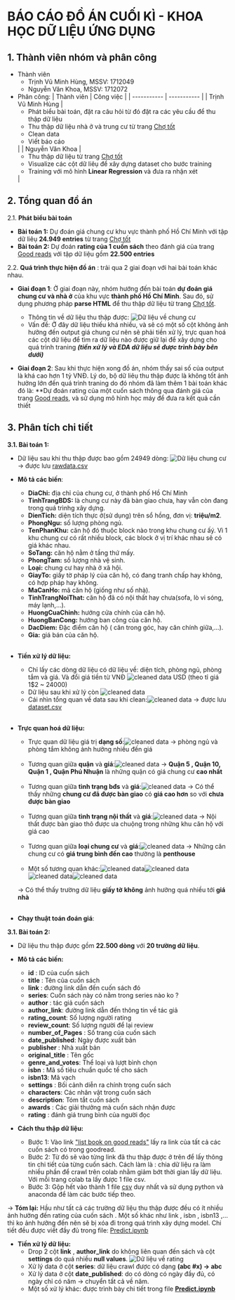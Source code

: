 <h1>BÁO CÁO ĐỒ ÁN CUỐI KÌ - KHOA HỌC DỮ LIỆU ỨNG DỤNG</h1>

<h2>1. Thành viên nhóm và phân công</h2>

* Thành viên 
  * Trịnh Vũ Minh Hùng, MSSV: 1712049
  * Nguyễn Văn Khoa, MSSV: 1712072    
* Phân công:
    | Thành viên | Công việc |
    | ----------- | ----------- |
    | Trịnh Vũ Minh Hùng | <ul> <li>Phát biểu bài toán, đặt ra câu hỏi từ đó đặt ra các yêu cầu để thu thập dữ liệu</li><li>Thu thập dữ liệu nhà ở và trung cư từ trang [Chợ tốt](https://nha.chotot.com/)</li><li>Clean data</li><li>Viết báo cáo</li></ul>  |
    | Nguyễn Văn Khoa  | <ul><li>Thu thập dữ liệu từ trang [Chợ tốt](https://nha.chotot.com/)</li><li>Visualize các cột dữ liêụ để xây dựng dataset cho  bước training</li><li>Training với mô hình **Linear Regression** và đưa ra nhận xét</li></ul> |

<h2>2. Tổng quan đồ án</h2>

2.1. **Phát biểu bài toán**

- **Bài toán 1:** Dự đoán giá chung cư khu vực thành phố Hồ Chí Minh với tập dữ liêụ **24.949 entries** từ trang [Chợ tốt](https://nha.chotot.com/)
- **Bài toán 2:** Dự đoán **rating của 1 cuốn sách** theo đánh giá của trang  [Good reads](https://www.goodreads.com/) với tập dữ liệu gồm **22.500 entries**
  
2.2. **Quá trình thực hiện đồ án** : trải qua 2 giai đoạn với hai bài toán khác nhau.

  - **Giai đoạn 1**: Ở giai đoạn này, nhóm hướng đến bài toán **dự đoán giá chung cư và nhà ở** của khu vực **thành phố Hồ Chí Minh**. Sau đó, sử dụng phương pháp **parse HTML** để thu thập dữ liệu từ trang [Chợ tốt](https://nha.chotot.com/).
    - Thông tin về dữ liệu thu thập được: ![Dữ liệu về chung cư](./images/chotot_data1.png)<br>
    - Vấn đề: Ở đây dữ liệu thiếu khá nhiều, và sẽ có một số cột không ảnh hưởng đến output giá chung cư nên sẽ phải tiền xử lý, trực quan hoá các cột dữ liệu để tìm ra dữ liệu nào được giữ lại để xây dựng cho quá trình traning ***(tiền xử lý và EDA dữ liệu sẽ được trình bày bên dưới)***

  - **Giai đoạn 2**: Sau khi thực hiện xong đồ án, nhóm thấy sai số của output là khá cao hơn 1 tỷ VNĐ. Lý do, bộ dữ liêụ thu thập được là không tốt ảnh hưởng lớn đến quá trình traning do đó nhóm đã làm thêm 1 bài toán khác đó là: **Dự đoán rating của một cuốn sách thông qua đánh giá của trang [Good reads](https://www.goodreads.com/), và sử dụng mô hình học máy để đưa ra kết quả cần thiết


<h2>3. Phân tích chi tiết</h2>

**3.1. Bài toán 1:**
  
  - Dữ liệu sau khi thu thập được bao gồm 24949 dòng: ![Dữ liệu chung cư](./images/chotot_data2.png) &#8594; được lưu [rawdata.csv](./data/chotot/rawdata.csv) 

  - **Mô tả các biến**:
    - **DiaChi:** địa chỉ của chung cư, ở thành phố Hồ Chí Minh
    - **TinhTrangBDS:** là chung cư này đã bàn giao chưa, hay vẫn còn đang trong quá trìnhg xây dựng. 
    - **DienTich:** diện tích thực ở(sử dụng) trên sổ hồng, đơn vị: **triệu/m2**.
    - **PhongNgu:** số lượng phòng ngủ.
    - **TenPhanKhu:** căn hộ đó thuộc block nào trong khu chung cư ấý. Vì 1 khu chung cư có rất nhiều block, các block ở vị trí khác nhau sẽ có giá khác nhau.
    - **SoTang:** căn hộ nằm ở tầng thứ mấy.
    - **PhongTam:** số lượng nhà vệ sinh.
    - **Loại:** chung cư hay nhà ở xã hội.
    - **GiayTo:** giấy tờ pháp lý của căn hộ, có đang tranh chấp hay không, có hợp pháp hay không.
    - **MaCanHo:** mã căn hộ (giống như số nhà).
    - **TinhTrangNoiThat:** căn hộ đã có nội thất hay chưa(sofa, lò vi sóng, máy lạnh,...).
    - **HuongCuaChinh:** hướng cửa chính của căn hộ.
    - **HuongBanCong:** hướng ban công của căn hộ.
    - **DacDiem:** Đặc điểm căn hộ ( căn trong góc, hay căn chính giữa,...).
    - **Gia:** giá bán của căn hộ.
    <br>
  - **Tiền xử lý dữ liệu:**
    - Chỉ lấy các dòng dữ liệu có dữ liệu về: diện tích, phòng ngủ, phòng tắm và giá. Và đổi giá tiền từ VNĐ ![cleaned data](./images/chotot_data3.png) USD (theo tỉ giá 1$2 ~ 24000)
    - Dữ liệu sau khi xử lý còn ![cleaned data](./images/chotot_data3.png)
    - Cái nhìn tổng quan về data sau khi clean:![cleaned data](./images/chotot_data4.png)
    &#8594; được lưu [dataset.csv](./data/chotot/dataset.csv) 
    <br>
  - **Trực quan hoá dữ liệu:**<br>
    - Trực quan dữ liệu giá trị **dạng số**:![cleaned data](./images/chotot_data5.png)
    &#8594; phòng ngủ và phòng tắm không ảnh hưởng nhiều đến giá<br><br>
    - Tương quan giữa **quận** và **giá**:![cleaned data](./images/chotot_data6.png)
    &#8594; **Quận 5 , Quận 10, Quận 1 , Quận Phú Nhuận** là những quận có giá chung cư **cao nhất**<br><br>
    - Tương quan giữa **tình trạng bđs** và **giá**:![cleaned data](./images/chotot_data7.png)
    &#8594; Có thể thấy những **chung cư đã được bàn giao** có **giá cao hơn** so với **chưa được bàn giao**<br><br>
    - Tương quan giữa **tình trạng nội thất** và **giá**:![cleaned data](./images/chotot_data12.png)
    &#8594; Nội thất được bàn giao thô được ưa chuộng trong những khu căn hộ với giá cao<br><br>
    - Tương quan giữa **loại chung cư** và **giá**:![cleaned data](./images/chotot_data13.png)
    &#8594; Những căn chung cư có **giá trung bình đến cao** thường là **penthouse**<br><br>
    - Một số tương quan khác:![cleaned data](./images/chotot_data8.png)![cleaned data](./images/chotot_data9.png)![cleaned data](./images/chotot_data10.png)![cleaned data](./images/chotot_data11.png)
  
    &#8594; Có thể thấy trường dữ liệu **giấy tờ** **không** ảnh hưởng quá nhiều tới **giá nhà**<br><br>

  - **Chạy thuật toán đoán giá**:

**3.1. Bài toán 2:**
    
- Dữ liệu thu thập được gồm **22.500 dòng** với **20 trường dữ liệu**.
- **Mô tả các biến:**
  - **id** : ID của cuốn sách 
  - **title** : Tên của cuốn sách
  -	**link** : đường link dẫn đến cuốn sách đó
  -	**series**: Cuốn sách này có nằm trong series nào ko ?
  -	**author** : tác giả cuốn sách
  -	**author_link**: đường link dẫn đến thông tin về tác giả
  -	**rating_count**: Số lượng người rating
  -	**review_count**: Số lượng người để lại review
  -	**number_of_Pages** : Số trang của cuốn sách
  -	**date_published**: Ngày được xuất bản 
  -	**publisher** : Nhà xuất bản
  -	**original_title** : Tên gốc 
  -	**genre_and_votes**: Thể loại và lượt bình chọn 
  -	**isbn** : Mã số tiêu chuẩn quốc tế cho sách
  -	**isbn13**: Mã vạch
  -	**settings** : Bối cảnh diễn ra chính trong cuốn sách
  -	**characters**: Các nhân vật trong cuốn sách 
  -	**description**: Tóm tắt cuốn sách
  -	**awards** : Các giải thưởng mà cuốn sách nhận được
  -	**rating** : đánh giá trung bình của người đọc

- **Cách thu thập dữ liệu:**
  - Bước 1: Vào link ["list book on good reads"](https://www.goodreads.com/list/show/1.Best_Books_Ever) lấy ra link của tất cả các cuốn sách có trong goodread.
  - Bước 2: Từ đó sẽ vào từng link đã thu thập được ở trên để lấy thông tin chi tiết của từng cuốn sách. Cách làm là : chia dữ liệu ra làm nhiều phần để crawl trên colab nhằm giảm bớt thời gian lấy dữ liệu. Với mỗi trang colab ta lấy được 1 file csv.
  - Bước 3: Gộp hết vào thành 1 file [csv](/Rating/dataset.csv) duy nhất  và sử dụng python và anaconda để làm các bước tiếp theo. 

&#8594; **Tóm lại:** Hầu như tất cả các trường dữ liệu thu thập được đều có ít nhiều ảnh hưởng đến rating của cuốn sách . Một số khác như link , isbn , isbn13 ,… thì ko ảnh hưởng đến nên sẽ bị xóa đi trong quá trình xây dựng model. Chi tiết đều được viết đầy đủ trong file:  [Predict.ipynb](/Rating/Predict.ipynb)
  
- **Tiền xử lý dữ liệu:**
  - Drop 2 cột **link** , **author_link** do không liên quan đến sách và cột **settings** do quá nhiều **null values**. ![Dữ liệu về rating](images/rating_data1.png)
  - Xử lý data ở cột **series**: dữ liệu crawl được có dạng **(abc #x) &#8594; abc**
  - Xử lý data ở cột **date_published**: do có dòng có ngày đầy đủ, có ngày chỉ có năm &#8594; chuyển tất cả về năm.
  - Một số xử lý khác: được trình bày chi tiết trong file **[Predict.ipynb](/Rating/Predict.ipynb)**